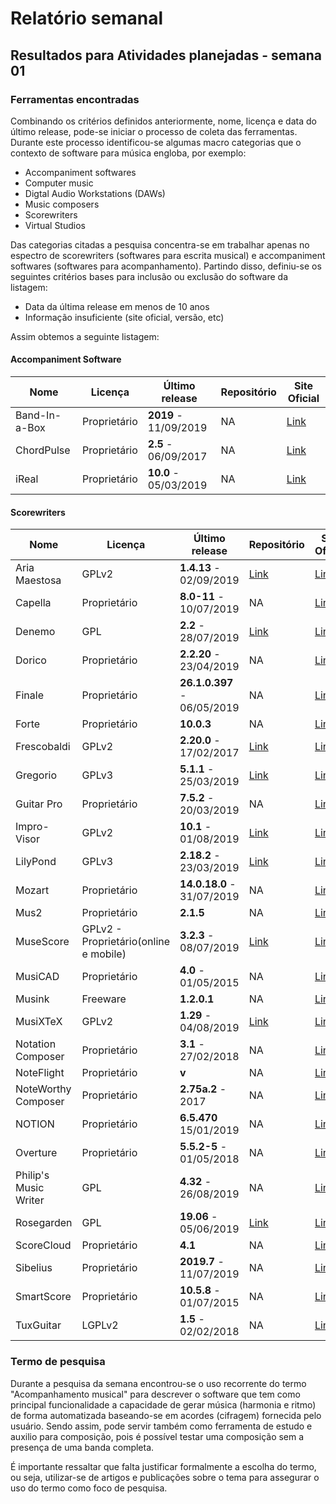 # Relatório semanal

## Resultados para Atividades planejadas - semana 01

### Ferramentas encontradas

Combinando os critérios definidos anteriormente, nome, licença e data do último release, pode-se iniciar o processo de coleta das ferramentas. Durante este processo identificou-se algumas macro categorias que o contexto de software para música engloba, por exemplo:

- Accompaniment softwares
- Computer music
- Digtal Audio Workstations (DAWs)
- Music composers
- Scorewriters
- Virtual Studios

Das categorias citadas a pesquisa concentra-se em trabalhar apenas no espectro de scorewriters (softwares para escrita musical) e accompaniment softwares (softwares para acompanhamento). Partindo disso, definiu-se os seguintes critérios bases para inclusão ou exclusão do software da listagem:

- Data da última release em menos de 10 anos
- Informação insuficiente (site oficial, versão, etc)

Assim obtemos a seguinte listagem:

#### Accompaniment Software

|Nome|Licença|Último release|Repositório|Site Oficial|
|---|---|---|---|---|
|Band-In-a-Box|Proprietário|__2019__ - 11/09/2019|NA|[Link](https://www.pgmusic.com/)|
|ChordPulse|Proprietário|__2.5__ - 06/09/2017|NA|[Link](http://www.chordpulse.com/)|
|iReal|Proprietário|__10.0__ - 05/03/2019|NA|[Link](https://irealpro.com/)|

#### Scorewriters

|Nome|Licença|Último release|Repositório|Site Oficial|
|---|---|---|---|---|
|Aria Maestosa|GPLv2|__1.4.13__ - 02/09/2019|[Link](https://github.com/ariamaestosa/ariamaestosa)|[Link](https://ariamaestosa.github.io/ariamaestosa/docs/index.html)|
|Capella|Proprietário|__8.0-11__ - 10/07/2019|NA|[Link](http://www.capella-software.com/)|
|Denemo|GPL|__2.2__ - 28/07/2019|[Link](http://git.savannah.gnu.org/cgit/denemo.git)|[Link](http://www.denemo.org/)|
|Dorico|Proprietário|__2.2.20__ - 23/04/2019|NA|[Link](https://new.steinberg.net/dorico/)|
|Finale|Proprietário|__26.1.0.397__ - 06/05/2019|NA|[Link](https://www.finalemusic.com/)|
|Forte|Proprietário|__10.0.3__|NA|[Link](https://www.fortenotation.com/en/)|
|Frescobaldi|GPLv2|__2.20.0__ - 17/02/2017|[Link](https://github.com/frescobaldi/frescobaldi)|[Link](http://frescobaldi.org/)|
|Gregorio|GPLv3|__5.1.1__ - 25/03/2019|[Link](https://github.com/gregorio-project/gregorio)|[Link](https://gregorio-project.github.io/)|
|Guitar Pro|Proprietário|__7.5.2__ - 20/03/2019|NA|[Link](https://www.guitar-pro.com/en/index.php)|
|Impro-Visor|GPLv2|__10.1__ - 01/08/2019|[Link](https://github.com/Impro-Visor/Impro-Visor)|[Link](https://www.cs.hmc.edu/~keller/jazz/improvisor/)|
|LilyPond|GPLv3|__2.18.2__ - 23/03/2019|[Link](http://git.savannah.gnu.org/cgit/lilypond.git)|[Link](http://lilypond.org/)|
|Mozart|Proprietário|__14.0.18.0__ - 31/07/2019|NA|[Link](http://www.mozart.co.uk/)|
|Mus2|Proprietário|__2.1.5__|NA|[Link](http://www.mus2.com.tr/en/)|
|MuseScore|GPLv2 - Proprietário(online e mobile)|__3.2.3__ - 08/07/2019|[Link](https://github.com/musescore/MuseScore)|[Link](https://musescore.com/)|
|MusiCAD|Proprietário|__4.0__ - 01/05/2015|NA|[Link](https://musicad.com/introduction)|
|Musink|Freeware|__1.2.0.1__|NA|[Link](https://musink.net)|
|MusiXTeX|GPLv2|__1.29__ - 04/08/2019|[Link](https://ctan.org/tex-archive/macros/musixtex)|[Link](https://ctan.org/pkg/musixtex?lang=en)|
|Notation Composer|Proprietário|__3.1__ - 27/02/2018|NA|[Link](https://www.notation.com/)|
|NoteFlight|Proprietário|__v__|NA|[Link](https://www.noteflight.com/)|
|NoteWorthy Composer|Proprietário|__2.75a.2__ - 2017|NA|[Link](https://noteworthycomposer.com/)|
|NOTION|Proprietário|__6.5.470__ 15/01/2019|NA|[Link](https://www.presonus.com/products/notion)|
|Overture|Proprietário|__5.5.2-5__ - 01/05/2018|NA|[Link](http://sonicscores.com/overture/)|
|Philip's Music Writer|GPL|__4.32__ - 26/08/2019|NA|[Link](http://people.ds.cam.ac.uk/ph10/pmw.html)|
|Rosegarden|GPL|__19.06__ - 05/06/2019|[Link](https://rosegardenmusic.com/getting/source/)|[Link](https://rosegardenmusic.com/)|
|ScoreCloud|Proprietário|__4.1__|NA|[Link](https://scorecloud.com/)|
|Sibelius|Proprietário|__2019.7__ - 11/07/2019|NA|[Link](https://www.avid.com/sibelius)|
|SmartScore|Proprietário|__10.5.8__ - 01/07/2015|NA|[Link](https://www.musitek.com/)|
|TuxGuitar|LGPLv2|__1.5__ - 02/02/2018|NA|[Link](http://www.tuxguitar.com.ar/)|

### Termo de pesquisa

Durante a pesquisa da semana encontrou-se o uso recorrente do termo "Acompanhamento musical" para descrever o software que tem como principal funcionalidade a capacidade de gerar música (harmonia e ritmo) de forma automatizada baseando-se em acordes (cifragem) fornecida pelo usuário. Sendo assim, pode servir também como ferramenta de estudo e auxilio para composição, pois é possível testar uma composição sem a presença de uma banda completa.

É importante ressaltar que falta justificar formalmente a escolha do termo, ou seja, utilizar-se de artigos e publicações sobre o tema para assegurar o uso do termo como foco de pesquisa.

